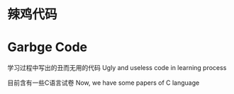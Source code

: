 # 辣鸡代码
# Garbge Code

学习过程中写出的丑而无用的代码
Ugly and useless code in learning process

目前含有一些C语言试卷
Now, we have some papers of C language
